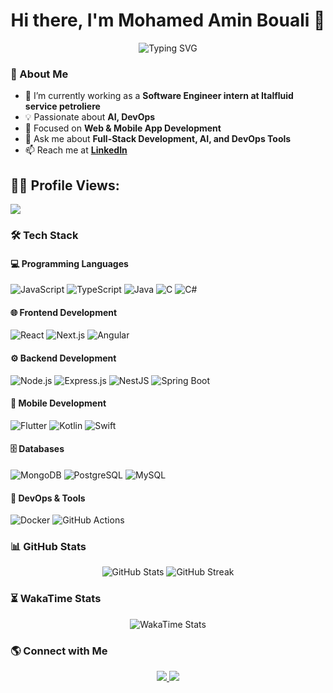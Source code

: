 <h1 align="center">Hi there, I'm Mohamed Amin Bouali 👋</h1>

<p align="center">
  <img src="https://readme-typing-svg.demolab.com?font=Fira+Code&weight=500&size=22&duration=3000&pause=1000&color=FFA500&center=true&vCenter=true&width=500&lines=Full+Stack+Developer;Mobile+App+Developer;Passionate+about+AI+%26+DevOps" alt="Typing SVG" />
</p>

### 🚀 About Me
- 🔭 I’m currently working as a **Software Engineer intern at Italfluid service petroliere**
- 💡 Passionate about **AI, DevOps**
- 🎯 Focused on **Web & Mobile App Development**
- 💬 Ask me about **Full-Stack Development, AI, and DevOps Tools**
- 📫 Reach me at **[LinkedIn](https://www.linkedin.com/in/bouali-med-amin/)**

## 🧑‍💻 Profile Views:
![](https://komarev.com/ghpvc/?username=GitHackerz)

### 🛠 Tech Stack
#### 💻 Programming Languages
![JavaScript](https://img.shields.io/badge/-JavaScript-F7DF1E?logo=javascript&logoColor=black&style=for-the-badge)
![TypeScript](https://img.shields.io/badge/-TypeScript-3178C6?logo=typescript&logoColor=white&style=for-the-badge)
![Java](https://img.shields.io/badge/-Java-007396?logo=java&logoColor=white&style=for-the-badge)
![C](https://img.shields.io/badge/-C-A8B9CC?logo=c&logoColor=white&style=for-the-badge)
![C#](https://img.shields.io/badge/-C%23-239120?logo=c-sharp&logoColor=white&style=for-the-badge)

#### 🌐 Frontend Development
![React](https://img.shields.io/badge/-React-61DAFB?logo=react&logoColor=white&style=for-the-badge)
![Next.js](https://img.shields.io/badge/-Next.js-000000?logo=next.js&logoColor=white&style=for-the-badge)
![Angular](https://img.shields.io/badge/-Angular-DD0031?logo=angular&logoColor=white&style=for-the-badge)

#### ⚙️ Backend Development
![Node.js](https://img.shields.io/badge/-Node.js-339933?logo=node.js&logoColor=white&style=for-the-badge)
![Express.js](https://img.shields.io/badge/-Express.js-000000?logo=express&logoColor=white&style=for-the-badge)
![NestJS](https://img.shields.io/badge/-NestJS-E0234E?logo=nestjs&logoColor=white&style=for-the-badge)
![Spring Boot](https://img.shields.io/badge/-Spring%20Boot-6DB33F?logo=springboot&logoColor=white&style=for-the-badge)

#### 📱 Mobile Development
![Flutter](https://img.shields.io/badge/-Flutter-02569B?logo=flutter&logoColor=white&style=for-the-badge)
![Kotlin](https://img.shields.io/badge/-Kotlin-0095D5?logo=kotlin&logoColor=white&style=for-the-badge)
![Swift](https://img.shields.io/badge/-Swift-FA7343?logo=swift&logoColor=white&style=for-the-badge)

#### 🗄️ Databases
![MongoDB](https://img.shields.io/badge/-MongoDB-47A248?logo=mongodb&logoColor=white&style=for-the-badge)
![PostgreSQL](https://img.shields.io/badge/-PostgreSQL-336791?logo=postgresql&logoColor=white&style=for-the-badge)
![MySQL](https://img.shields.io/badge/-MySQL-4479A1?logo=mysql&logoColor=white&style=for-the-badge)

#### 🔧 DevOps & Tools
![Docker](https://img.shields.io/badge/-Docker-2496ED?logo=docker&logoColor=white&style=for-the-badge)
![GitHub Actions](https://img.shields.io/badge/-GitHub%20Actions-2088FF?logo=githubactions&logoColor=white&style=for-the-badge)

### 📊 GitHub Stats
<p align="center">
  <img src="https://github-readme-stats.vercel.app/api?username=GitHackerz&show_icons=true&theme=radical" alt="GitHub Stats" />
  <img src="https://streak-stats.demolab.com?user=GitHackerz&theme=radical" alt="GitHub Streak" />
</p>


### ⏳ WakaTime Stats
<p align="center">
  <img src="https://github-readme-stats.vercel.app/api/wakatime?username=@GitHackerz&theme=radical&layout=compact" alt="WakaTime Stats" />
</p>

### 🌎 Connect with Me
<p align="center">
  <a href="https://linkedin.com/in/mohamed-habib-allah-bibani" target="_blank">
    <img src="https://img.shields.io/badge/LinkedIn-blue?logo=linkedin&logoColor=white&style=for-the-badge" />
  </a>
  <a href="mailto:your-email@example.com">
    <img src="https://img.shields.io/badge/Email-D14836?logo=gmail&logoColor=white&style=for-the-badge" />
  </a>
</p>
